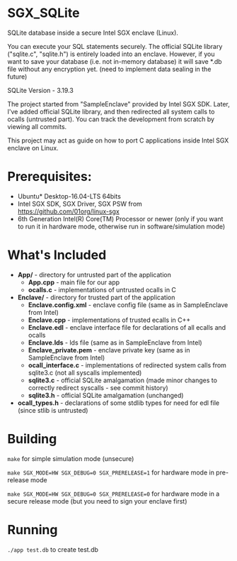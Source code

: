 # SGX_SQLite
SQLite database inside a secure Intel SGX enclave (Linux).

You can execute your SQL statements securely. The official SQLite library ("sqlite.c", "sqlite.h") is entirely loaded into an enclave.
However, if you want to save your database (i.e. not in-memory database) it will save *.db file without any encryption yet. (need to implement data sealing in the future)

SQLite Version - 3.19.3

The project started from "SampleEnclave" provided by Intel SGX SDK. Later, I've added official SQLite library, and then redirected all system calls to ocalls (untrusted part).
You can track the development from scratch by viewing all commits.

This project may act as guide on how to port C applications inside Intel SGX enclave on Linux.

# Prerequisites:
* Ubuntu* Desktop-16.04-LTS 64bits
* Intel SGX SDK, SGX Driver, SGX PSW from https://github.com/01org/linux-sgx
* 6th Generation Intel(R) Core(TM) Processor or newer (only if you want to run it in hardware mode, otherwise run in software/simulation mode)

# What's Included
* **App/** - directory for untrusted part of the application
  * **App.cpp** - main file for our app
  * **ocalls.c** - implementations of untrusted ocalls in C
* **Enclave/** - directory for trusted part of the application
  * **Enclave.config.xml** - enclave config file (same as in SampleEnclave from Intel)
  * **Enclave.cpp** - implementations of trusted ecalls in C++
  * **Enclave.edl** - enclave interface file for declarations of all ecalls and ocalls
  * **Enclave.lds** - lds file (same as in SampleEnclave from Intel)
  * **Enclave_private.pem** - enclave private key (same as in SampleEnclave from Intel)
  * **ocall_interface.c** - implementations of redirected system calls from sqlite3.c (not all syscalls implemented)
  * **sqlite3.c** - official SQLite amalgamation (made minor changes to correctly redirect syscalls - see commit history)
  * **sqlite3.h** - official SQLite amalgamation (unchanged)
* **ocall_types.h** - declarations of some stdlib types for need for edl file (since stlib is untrusted)
  
# Building
`make` for simple simulation mode (unsecure)

`make SGX_MODE=HW SGX_DEBUG=0 SGX_PRERELEASE=1` for hardware mode in pre-release mode

`make SGX_MODE=HW SGX_DEBUG=0 SGX_PRERELEASE=0` for hardware mode in a secure release mode (but you need to sign your enclave first)

# Running
`./app test.db` to create test.db 
